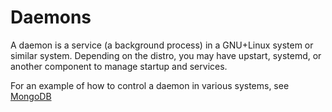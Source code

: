 # Daemons
A daemon is a service (a background process) in a GNU+Linux system or
similar system. Depending on the distro, you may have upstart, systemd,
or another component to manage startup and services.

For an example of how to control a daemon in various systems, see
[MongoDB](MongoDB.md)

